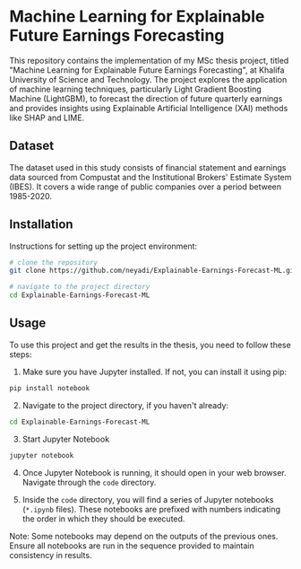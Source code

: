 # Machine Learning for Explainable Future Earnings Forecasting

This repository contains the implementation of my MSc thesis project, titled "Machine Learning for Explainable Future Earnings Forecasting", at Khalifa University of Science and Technology. The project explores the application of machine learning techniques, particularly Light Gradient Boosting Machine (LightGBM), to forecast the direction of future quarterly earnings and provides insights using Explainable Artificial Intelligence (XAI) methods like SHAP and LIME.

## Dataset

The dataset used in this study consists of financial statement and earnings data sourced from Compustat and the Institutional Brokers' Estimate System (IBES). It covers a wide range of public companies over a period between 1985-2020.

## Installation

Instructions for setting up the project environment:

```bash
# clone the repository
git clone https://github.com/neyadi/Explainable-Earnings-Forecast-ML.git

# navigate to the project directory
cd Explainable-Earnings-Forecast-ML
```

## Usage

To use this project and get the results in the thesis, you need to follow these steps:

1. Make sure you have Jupyter installed. If not, you can install it using pip:
```bash
pip install notebook
```

2. Navigate to the project directory, if you haven't already:
```bash
cd Explainable-Earnings-Forecast-ML
```

3. Start Jupyter Notebook
```bash
jupyter notebook
```

4. Once Jupyter Notebook is running, it should open in your web browser. Navigate through the `code` directory.
   
5. Inside the `code` directory, you will find a series of Jupyter notebooks (`*.ipynb` files). These notebooks are prefixed with numbers indicating the order in which they should be executed.

Note: Some notebooks may depend on the outputs of the previous ones. Ensure all notebooks are run in the sequence provided to maintain consistency in results.




